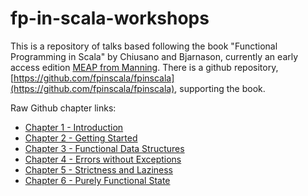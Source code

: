 fp-in-scala-workshops
=====================

This is a repository of talks based following the book "Functional Programming in Scala" by Chiusano and Bjarnason, currently an early access edition [MEAP from Manning](http://www.manning.com/bjarnason/).  There is a github repository, [https://github.com/fpinscala/fpinscala](https://github.com/fpinscala/fpinscala), supporting the book.

Raw Github chapter links:

* [Chapter 1 - Introduction](https://rawgit.com/mperry/fp-in-scala-workshops/master/slides/ch1/reveal.js-master/index.html)
* [Chapter 2 - Getting Started](https://rawgit.com/mperry/fp-in-scala-workshops/master/slides/ch2/reveal.js-master/index.html)
* [Chapter 3 - Functional Data Structures](https://rawgit.com/mperry/fp-in-scala-workshops/master/slides/ch3/reveal.js-master/index.html)
* [Chapter 4 - Errors without Exceptions](https://rawgit.com/mperry/fp-in-scala-workshops/master/slides/ch4/reveal.js-master/index.html)
* [Chapter 5 - Strictness and Laziness](https://rawgit.com/mperry/fp-in-scala-workshops/master/slides/ch5/reveal.js-master/index.html)
* [Chapter 6 - Purely Functional State](https://rawgit.com/mperry/fp-in-scala-workshops/master/slides/ch6/reveal.js-master/index.html)


